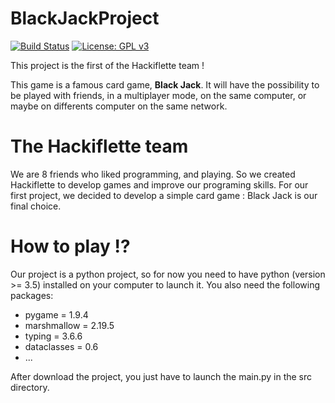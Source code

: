 # BlackJackProject

[![Build Status](https://travis-ci.com/Hackiflette/BlackJackProject.svg?branch=bug_fix)](https://travis-ci.com/Hackiflette/BlackJackProject)
[![License: GPL v3](https://img.shields.io/badge/License-GPL%20v3-blue.svg)](https://www.gnu.org/licenses/gpl-3.0)

This project is the first of the Hackiflette team !

This game is a famous card game, **Black Jack**. It will have the possibility to be played with friends, in a multiplayer mode, on the same computer, or maybe on differents computer on the same network.

# The Hackiflette team

We are 8 friends who liked programming, and playing. So we created Hackiflette to develop games and improve our programing skills.
For our first project, we decided to develop a simple card game : Black Jack is our final choice.

# How to play !?

Our project is a python project, so for now you need to have python (version >= 3.5) installed on your computer to launch it.
You also need the following packages:
* pygame = 1.9.4
* marshmallow = 2.19.5
* typing = 3.6.6
* dataclasses = 0.6
* ...

After download the project, you just have to launch the main.py in the src directory.